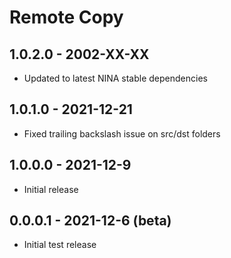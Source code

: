 # Remote Copy

## 1.0.2.0 - 2002-XX-XX
* Updated to latest NINA stable dependencies

## 1.0.1.0 - 2021-12-21
* Fixed trailing backslash issue on src/dst folders

## 1.0.0.0 - 2021-12-9
* Initial release

## 0.0.0.1 - 2021-12-6 (beta)
* Initial test release
